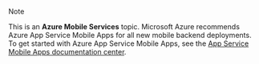 > [!NOTE]
> This is an **Azure Mobile Services** topic.  Microsoft Azure recommends Azure App Service Mobile Apps for all new mobile backend deployments.
> To get started with Azure App Service Mobile Apps, see the [App Service Mobile Apps documentation center](/documentation/services/app-service/mobile).
> 
> 

